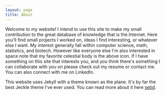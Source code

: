 ```yaml
---
layout: page
title: About
---
```


Welcome to my website! I intend to use this site to make my small contribution to the great database of knowledge that is the Internet. Here you'll find small projects I worked on, ideas I find interesting, or whatever else I want. My interest generally fall within computer science, math, statistics, and biotech. However like everyone else I'm also interested in space note that my favorite celestial body is the above icon. If I have something on this site that interests you, and you think there's something I can collaborate with you on please check out my resume or contact me. You can also connect with me on LinkedIn.


This website uses Jekyll with a theme known as the plane. It's by far the best Jeckle theme I've ever used. You can read more about it here [setid](http://heiswayi.github.io/the-plain.html).